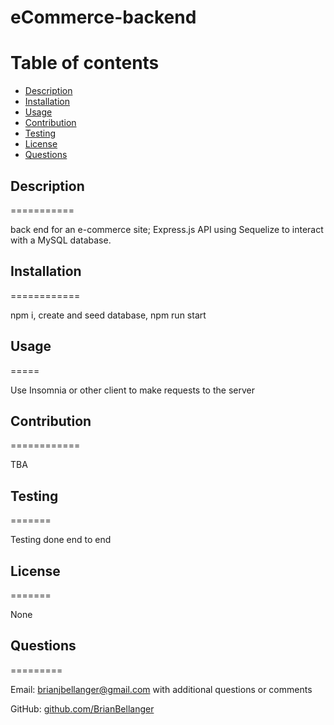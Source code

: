 
# eCommerce-backend



Table of contents
=================

<!--ts-->
* [Description](#description)
* [Installation](#installation)
* [Usage](#usage)
* [Contribution](#contribution)
* [Testing](#testing)
* [License](#license)
* [Questions](#questions)
<!--te-->

## Description
===========

back end for an e-commerce site; Express.js API using Sequelize to interact with a MySQL database.

## Installation
============

npm i, create and seed database, npm run start

## Usage
=====

Use Insomnia or other client to make requests to the server

## Contribution
============ 

TBA

## Testing
======= 

Testing done end to end

## License
=======

None

## Questions
=========

Email:    [brianjbellanger@gmail.com](mailto:brianjbellanger@gmail.com) with additional questions or comments

GitHub:   [github.com/BrianBellanger](https://github.com/BrianBellanger)